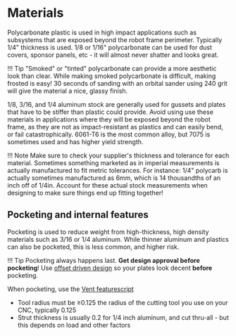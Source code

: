 # Materials

Polycarbonate plastic is used in high impact applications such as subsystems that are exposed beyond the robot frame perimeter. Typically 1/4" thickness is used. 1/8 or 1/16" polycarbonate can be used for dust covers, sponsor panels, etc - it will almost never shatter and looks great.

!!! Tip
    "Smoked" or "tinted" polycarbonate can provide a more aesthetic look than clear. While making smoked polycarbonate is difficult, making frosted is easy! 30 seconds of sanding with an orbital sander using 240 grit will give the material a nice, glassy finish.

1/8, 3/16, and 1/4 aluminum stock are generally used for gussets and plates that have to be stiffer than plastic could provide. Avoid using use these materials in applications where they will be exposed beyond the robot frame, as they are not as impact-resistant as plastics and can easily bend, or fail catastrophically. 6061-T6 is the most common alloy, but 7075 is sometimes used and has higher yield strength.

!!! Note
    Make sure to check your supplier's thickness and tolerance for each material. Sometimes something marketed as in imperial measurements is actually manufactured to fit metric tolerances. For instance: 1/4" polycarb is actually sometimes manufactured as 6mm, which is 14 thousandths of an inch off of 1/4in. Account for these actual stock measurements when designing to make sure things end up fitting together!

## Pocketing and internal features

Pocketing is used to reduce weight from high-thickness, high density materials such as 3/16 or 1/4 aluminum. While thinner aluminum and plastics can also be pocketed, this is less common, and higher risk.

!!! Tip
    Pocketing always happens last. **Get design approval before pocketing**! Use [offset driven design](https://www.youtube.com/watch?v=TT_QmZoUwG8) so your plates look decent **before** pocketing.

When pocketing, use the [Vent featurescript ](https://cad.onshape.com/documents/702f94d6e4ffb0c64f611f87/v/71f9487be753d9eef9c3f73f/e/d55354e2782385e34e0395c4?jumpToIndex=1209)

- Tool radius must be ≥0.125 the radius of the cutting tool you use on your CNC, typically 0.125
- Strut thickness is usually 0.2 for 1/4 inch aluminum, and cut thru-all - but this depends on load and other factors
